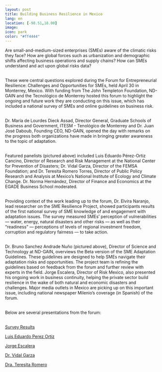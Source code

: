 ```yaml
--- 
layout: post 
title: Building Business Resilience in Mexico
lang: en
location: [-98.51,18.00]
image: 
icon: park
color: "#ff4444"
--- 
```


<p>

Are small-and-medium-sized enterprises (SMEs) aware of the climatic risks they face? How are global forces such as urbanization and demographic shifts affecting business operations and supply chains? How can SMEs understand and act upon global risks data?<br><br>

These were central questions explored during the Forum for Entrepreneurial Resilience: Challenges and Opportunities for SMEs, held April 30 in Monterrey, Mexico. With funding from The John Templeton Foundation, ND-GAIN and the Tecnológico de Monterrey hosted this forum to highlight the ongoing and future work they are conducting on this issue, which has included a national survey of SMEs and online guidelines on business risk.<br><br>

</p>

<p>
Dr. María de Lourdes Dieck Assad, Director General, Graduate Schools of Business and Government, ITESM - Tenológico de Monterrey and Dr. Juan José Daboub, Founding CEO, ND-GAIN, opened the day with remarks on the progress both organizations have made in bringing greater awareness to the topic of adaptation.<br><br>

Featured panelists (pictured above) included Luis Eduardo Pérez-Ortiz Cancino, Director of Research and Risk Management at the National Center for Prevention of Disasters; Dr. Vidal Garza, Director of the FEMSA Foundation; and Dr. Teresita Romero Torres, Director of Public Policy Research and Analysis at Mexico’s National Institute of Ecology and Climate Change. Dr. Norma Hernández, Director of Finance and Economics at the EGADE Business School moderated. <br><br>

Providing context of the work leading up to the forum, Dr. Elvira Naranjo, lead researcher on the SME Resilience Project, showed participants results of the first national survey of SME knowledge of and engagement with adaptation issues. The survey measured SMEs’ perception of vulnerabilities — water, energy, natural disasters and other risks — as well as their “readiness” — perceptions of levels of regional investment freedom, corruption and regulatory fairness — to take action. <br><br>

Dr. Bruno Sanchez Andrade Nuño (pictured above), Director of Science and Technology at ND-GAIN, overviews the Beta version of the SME Adaptation Guidelines. These guidelines are designed to help SMEs navigate their adaptation risks and opportunities. The project team is refining the guidelines based on feedback from the forum and further review with experts in the field.
Jorge Escalera, Director of Risk Mexico, also presented his ongoing work in business continuity, helping the private sector build resilience in the wake of both natural and economic disasters and challenges. 
Major media outlets in Mexico are picking up on this important issue, including national newspaper Milenio’s coverage (in Spanish) of the forum. <br><br>

Below are several presentations from the forum:<br><br>

<a href="https://dl.dropboxusercontent.com/u/22057816/Resultados%20principales.pdf">Survey Results</a><br>

<a href="https://dl.dropboxusercontent.com/u/22057816/Luis%20Eduardo%20P%C3%A9rez%20Ortiz.pdf">Luis Eduardo Perez Ortiz</a><br>

<a href="https://dl.dropboxusercontent.com/u/22057816/Jorge%20Escalera.pdf">Jorge Escalera</a><br>

<a href="https://dl.dropboxusercontent.com/u/22057816/Dr.%20Vidal%20Garza.pdf">Dr. Vidal Garza</a><br>

<a href="https://dl.dropboxusercontent.com/u/22057816/Dra.%20Teresita%20Romero.pdf">Dra. Teresita Romero</a><br>

</p>

